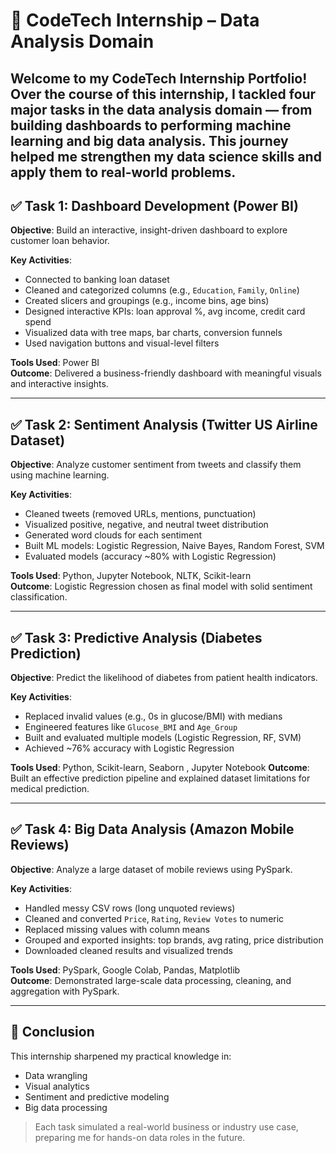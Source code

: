 
# 💼 CodeTech Internship – Data Analysis Domain

Welcome to my CodeTech Internship Portfolio! Over the course of this internship, I tackled four major tasks in the data analysis domain — from building dashboards to performing machine learning and big data analysis. This journey helped me strengthen my data science skills and apply them to real-world problems.
---

## ✅ Task 1: Dashboard Development (Power BI)

**Objective**: Build an interactive, insight-driven dashboard to explore customer loan behavior.

**Key Activities**:
- Connected to banking loan dataset
- Cleaned and categorized columns (e.g., `Education`, `Family`, `Online`)
- Created slicers and groupings (e.g., income bins, age bins)
- Designed interactive KPIs: loan approval %, avg income, credit card spend
- Visualized data with tree maps, bar charts, conversion funnels
- Used navigation buttons and visual-level filters

**Tools Used**: Power BI  
**Outcome**: Delivered a business-friendly dashboard with meaningful visuals and interactive insights.

---

## ✅ Task 2: Sentiment Analysis (Twitter US Airline Dataset)

**Objective**: Analyze customer sentiment from tweets and classify them using machine learning.

**Key Activities**:
- Cleaned tweets (removed URLs, mentions, punctuation)
- Visualized positive, negative, and neutral tweet distribution
- Generated word clouds for each sentiment
- Built ML models: Logistic Regression, Naive Bayes, Random Forest, SVM
- Evaluated models (accuracy ~80% with Logistic Regression)

**Tools Used**: Python, Jupyter Notebook, NLTK, Scikit-learn  
**Outcome**: Logistic Regression chosen as final model with solid sentiment classification.

---

## ✅ Task 3: Predictive Analysis (Diabetes Prediction)

**Objective**: Predict the likelihood of diabetes from patient health indicators.

**Key Activities**:
- Replaced invalid values (e.g., 0s in glucose/BMI) with medians
- Engineered features like `Glucose_BMI` and `Age_Group`
- Built and evaluated multiple models (Logistic Regression, RF, SVM)
- Achieved ~76% accuracy with Logistic Regression

**Tools Used**: Python, Scikit-learn, Seaborn , Jupyter Notebook
**Outcome**: Built an effective prediction pipeline and explained dataset limitations for medical prediction.

---

## ✅ Task 4: Big Data Analysis (Amazon Mobile Reviews)

**Objective**: Analyze a large dataset of mobile reviews using PySpark.

**Key Activities**:
- Handled messy CSV rows (long unquoted reviews)
- Cleaned and converted `Price`, `Rating`, `Review Votes` to numeric
- Replaced missing values with column means
- Grouped and exported insights: top brands, avg rating, price distribution
- Downloaded cleaned results and visualized trends

**Tools Used**: PySpark, Google Colab, Pandas, Matplotlib  
**Outcome**: Demonstrated large-scale data processing, cleaning, and aggregation with PySpark.

---

## 🏁 Conclusion

This internship sharpened my practical knowledge in:
- Data wrangling
- Visual analytics
- Sentiment and predictive modeling
- Big data processing

> Each task simulated a real-world business or industry use case, preparing me for hands-on data roles in the future.

